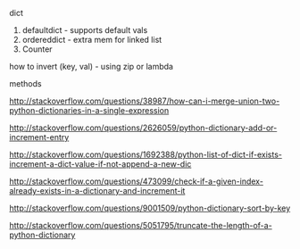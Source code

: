 
dict

1. defaultdict - supports default vals
1.  ordereddict - extra mem for linked list
1. Counter

how to invert (key, val) - using zip or lambda

methods

http://stackoverflow.com/questions/38987/how-can-i-merge-union-two-python-dictionaries-in-a-single-expression

http://stackoverflow.com/questions/2626059/python-dictionary-add-or-increment-entry

http://stackoverflow.com/questions/1692388/python-list-of-dict-if-exists-increment-a-dict-value-if-not-append-a-new-dic

http://stackoverflow.com/questions/473099/check-if-a-given-index-already-exists-in-a-dictionary-and-increment-it

http://stackoverflow.com/questions/9001509/python-dictionary-sort-by-key

http://stackoverflow.com/questions/5051795/truncate-the-length-of-a-python-dictionary
